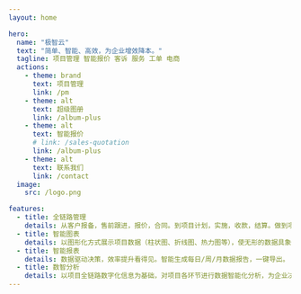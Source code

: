 ```yaml
---
layout: home

hero:
  name: "极智云"
  text: "简单、智能、高效，为企业增效降本。"
  tagline: 项目管理 智能报价 客诉 服务 工单 电商
  actions:
    - theme: brand
      text: 项目管理
      link: /pm
    - theme: alt
      text: 超级图册
      link: /album-plus
    - theme: alt
      text: 智能报价
      # link: /sales-quotation
      link: /album-plus
    - theme: alt
      text: 联系我们
      link: /contact
  image:
    src: /logo.png

features:
  - title: 全链路管理
    details: 从客户报备，售前跟进，报价，合同。到项目计划，实施，收款，结算。做到项目生命周期全链路数字化智能闭环管理。
  - title: 智能图表
    details: 以图形化方式展示项目数据（柱状图、折线图、热力图等），使无形的数据具象化，让数据会说话。
  - title: 智能报表
    details: 数据驱动决策，效率提升看得见。智能生成每日/周/月数据报告，一键导出。
  - title: 数智分析
    details: 以项目全链路数字化信息为基础，对项目各环节进行数据智能化分析，为企业决策提供科学依据，提升企业效率。
---
```


